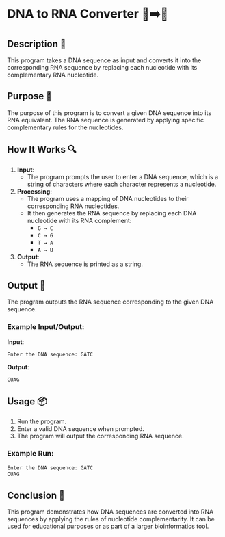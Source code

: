 # DNA to RNA Converter 🧬➡️🧪

## Description 📝

This program takes a DNA sequence as input and converts it into the corresponding RNA sequence by replacing each nucleotide with its complementary RNA nucleotide.

## Purpose 🎯

The purpose of this program is to convert a given DNA sequence into its RNA equivalent. The RNA sequence is generated by applying specific complementary rules for the nucleotides.

## How It Works 🔍

1. **Input**:
    - The program prompts the user to enter a DNA sequence, which is a string of characters where each character represents a nucleotide.
2. **Processing**:
    - The program uses a mapping of DNA nucleotides to their corresponding RNA nucleotides.
    - It then generates the RNA sequence by replacing each DNA nucleotide with its RNA complement:
        - `G → C`
        - `C → G`
        - `T → A`
        - `A → U`
3. **Output**:
    - The RNA sequence is printed as a string.

## Output 📜

The program outputs the RNA sequence corresponding to the given DNA sequence.

### Example Input/Output:

**Input**:

```text
Enter the DNA sequence: GATC
```

**Output**:

```text
CUAG
```

## Usage 📦

1. Run the program.
2. Enter a valid DNA sequence when prompted.
3. The program will output the corresponding RNA sequence.

### Example Run:

```python
Enter the DNA sequence: GATC
CUAG
```

## Conclusion 🚀

This program demonstrates how DNA sequences are converted into RNA sequences by applying the rules of nucleotide complementarity.
It can be used for educational purposes or as part of a larger bioinformatics tool.
